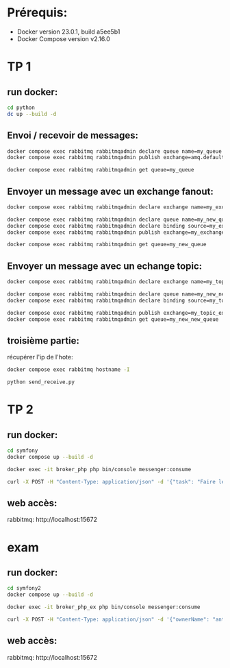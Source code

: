# Prérequis:

- Docker version 23.0.1, build a5ee5b1
- Docker Compose version v2.16.0


# TP 1

## run docker:

```bash
cd python
dc up --build -d
```

## Envoi / recevoir de messages:

```bash
docker compose exec rabbitmq rabbitmqadmin declare queue name=my_queue
docker compose exec rabbitmq rabbitmqadmin publish exchange=amq.default routing_key=my_queue payload="test"
```

```bash
docker compose exec rabbitmq rabbitmqadmin get queue=my_queue
```

## Envoyer un message avec un exchange fanout:

```bash
docker compose exec rabbitmq rabbitmqadmin declare exchange name=my_exchange type=fanout
```

```bash
docker compose exec rabbitmq rabbitmqadmin declare queue name=my_new_queue
docker compose exec rabbitmq rabbitmqadmin declare binding source=my_exchange destination=my_new_queue
docker compose exec rabbitmq rabbitmqadmin publish exchange=my_exchange routing_key= payload="Hello World"
```

```bash
docker compose exec rabbitmq rabbitmqadmin get queue=my_new_queue
```


## Envoyer un message avec un echange topic:

```bash
docker compose exec rabbitmq rabbitmqadmin declare exchange name=my_topic_exchange type=topic
```

```bash
docker compose exec rabbitmq rabbitmqadmin declare queue name=my_new_new_queue
docker compose exec rabbitmq rabbitmqadmin declare binding source=my_topic_exchange destination=my_new_new_queue routing_key="my.topic.*"
```

```bash
docker compose exec rabbitmq rabbitmqadmin publish exchange=my_topic_exchange routing_key="my.topic.test" payload="Hello World 2"
docker compose exec rabbitmq rabbitmqadmin get queue=my_new_new_queue
```

## troisième partie:

récupérer l'ip de l'hote:

```bash
docker compose exec rabbitmq hostname -I
```

```bash
python send_receive.py
```

# TP 2

## run docker:

```bash
cd symfony
docker compose up --build -d
```

```bash
docker exec -it broker_php php bin/console messenger:consume 
```

```bash
curl -X POST -H "Content-Type: application/json" -d '{"task": "Faire les courses"}' http://localhost:8080/tasks 
```

## web accès:

rabbitmq: http://localhost:15672

# exam

## run docker:

```bash
cd symfony2
docker compose up --build -d
```

```bash
docker exec -it broker_php_ex php bin/console messenger:consume 
```

```bash
curl -X POST -H "Content-Type: application/json" -d '{"ownerName": "antoine chabreuil", "productName": "quick realase"}' http://localhost:8080/order
```

## web accès:

rabbitmq: http://localhost:15672